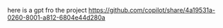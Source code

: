 here is a gpt fro the project https://github.com/copilot/share/4a19531a-0260-8001-a812-6804e44d280a
